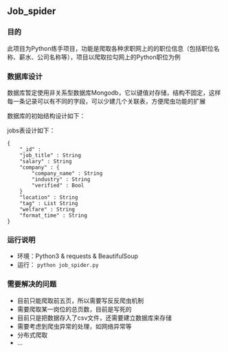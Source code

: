 ## Job_spider

### 目的
    
此项目为Python练手项目，功能是爬取各种求职网上的的职位信息（包括职位名称、薪水、公司名称等），项目以爬取拉勾网上的Python职位为例

### 数据库设计

数据库暂定使用非关系型数据库Mongodb，它以键值对存储，结构不固定，这样每一条记录可以有不同的字段，可以少建几个关联表，方便爬虫功能的扩展

数据库的初始结构设计如下：

jobs表设计如下：


    {   
        "_id" :
        "job_title" : String
        "salary" : String
        "company" : {
            "company_name" : String
            "industry" : String
            "verified" : Bool
        }
        "location" : String
        "tag" : List String
        "welfare" : String
        "format_time" : String
    }


### 运行说明

* 环境：Python3 & requests & BeautifulSoup
* 运行： `python job_spider.py`

### 需要解决的问题
* 目前只能爬取前五页，所以需要写反反爬虫机制
* 需要爬取某一岗位的总页数，目前是写死的
* 目前只是把数据存入了csv文件，还需要建立数据库来存储
* 需要考虑到爬虫异常的处理，如网络异常等
* 分布式爬取
* ... 